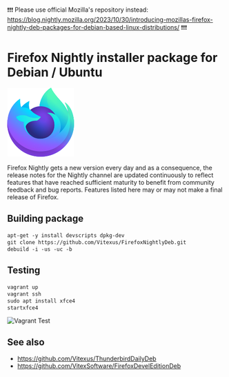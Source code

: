 ❗❗❗ Please use official Mozilla's repository instead:
https://blog.nightly.mozilla.org/2023/10/30/introducing-mozillas-firefox-nightly-deb-packages-for-debian-based-linux-distributions/
❗❗❗

Firefox Nightly installer package for Debian / Ubuntu
=====================================================

![FirefoxNightly](firefox-nightly.svg?raw=true "Nightly logo")

Firefox Nightly gets a new version every day and as a consequence, the release notes for the Nightly channel are updated continuously to reflect features that have reached sufficient maturity to benefit from community feedback and bug reports. Features listed here may or may not make a final release of Firefox.


Building package
----------------

```shell
apt-get -y install devscripts dpkg-dev
git clone https://github.com/Vitexus/FirefoxNightlyDeb.git
debuild -i -us -uc -b
```

Testing
-------

    vagrant up
    vagrant ssh
    sudo apt install xfce4
    startxfce4


![Vagrant Test](vagrantubuntu.png?raw=true "Nightly in Ubuntu")


See also
--------
 * https://github.com/Vitexus/ThunderbirdDailyDeb 
 * https://github.com/VitexSoftware/FirefoxDevelEditionDeb
 

